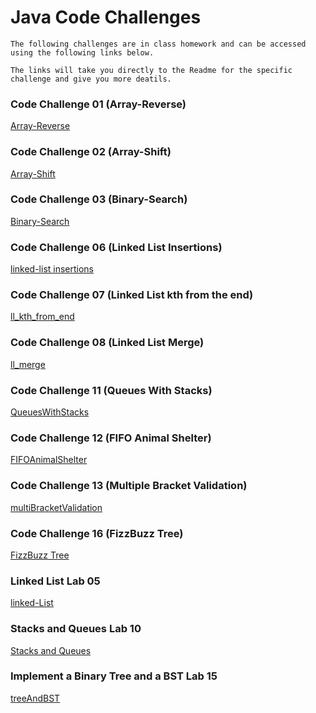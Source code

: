# Java Code Challenges
    The following challenges are in class homework and can be accessed using the following links below.
    
    The links will take you directly to the Readme for the specific challenge and give you more deatils.
    
### Code Challenge 01 (Array-Reverse)
[Array-Reverse](/challengeReadme/array_reverse.md)

### Code Challenge 02 (Array-Shift)
[Array-Shift](/challengeReadme/arrayShift.md)

### Code Challenge 03 (Binary-Search)
[Binary-Search](/challengeReadme/BinarySearch.md)

### Code Challenge 06 (Linked List Insertions)
[linked-list insertions](/challengeReadme/ll_insertions.md)

### Code Challenge 07 (Linked List kth from the end)
[ll_kth_from_end](/challengeReadme/ll_kth_from_end.md)

### Code Challenge 08 (Linked List Merge)
[ll_merge](/challengeReadme/ll_merge.md) 

### Code Challenge 11 (Queues With Stacks)
[QueuesWithStacks](/challengeReadme/queueWithStacks.md)

### Code Challenge 12 (FIFO Animal Shelter)
[FIFOAnimalShelter](/challengeReadme/fifo_animal_shelter.md)

### Code Challenge 13 (Multiple Bracket Validation)
[multiBracketValidation](/challengeReadme/multiBracketValidation.md)

### Code Challenge 16 (FizzBuzz Tree)
[FizzBuzz Tree](/challengeReadme/fizzbuzzTree.md)

### Linked List Lab 05
[linked-List](/challengeReadme/linkedList.md)

### Stacks and Queues Lab 10
[Stacks and Queues](/challengeReadme/stacksAndQueues.md)

### Implement a Binary Tree and a BST Lab 15
[treeAndBST](/challengeReadme/treeAndBST.md)